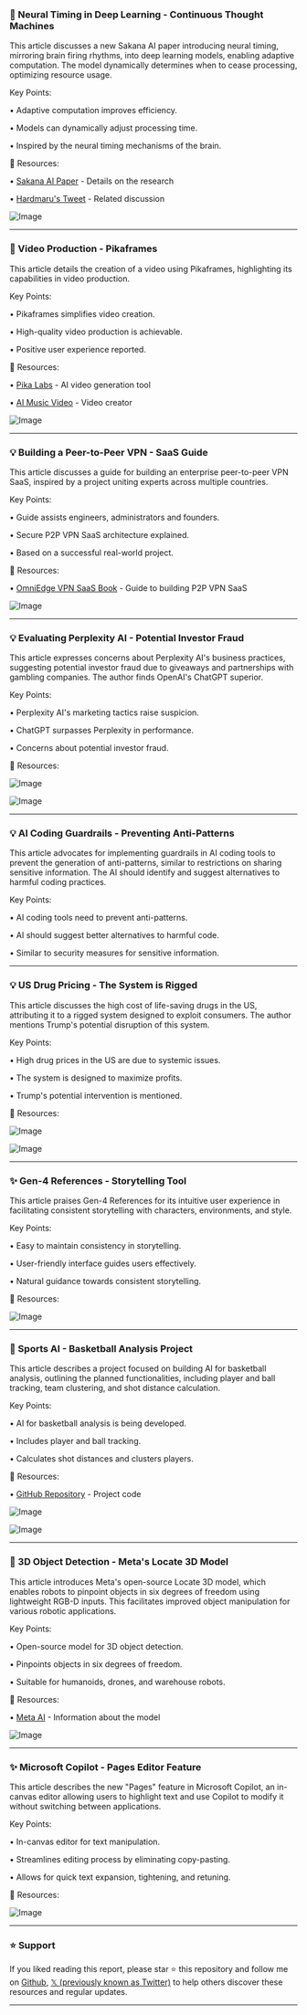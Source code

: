 ### 🤖 Neural Timing in Deep Learning - Continuous Thought Machines

This article discusses a new Sakana AI paper introducing neural timing, mirroring brain firing rhythms, into deep learning models, enabling adaptive computation.  The model dynamically determines when to cease processing, optimizing resource usage.


Key Points:

• Adaptive computation improves efficiency.


• Models can dynamically adjust processing time.


• Inspired by the neural timing mechanisms of the brain.


🔗 Resources:

• [Sakana AI Paper](https://x.com/rediminds/status/1922053313752924341) -  Details on the research


• [Hardmaru's Tweet](https://x.com/hardmaru/status/1921751428508582329) -  Related discussion


![Image](https://pbs.twimg.com/amplify_video_thumb/1921751336980447232/img/g426nQ1XcU76N4lt.jpg)


---
### 🚀 Video Production - Pikaframes

This article details the creation of a video using Pikaframes, highlighting its capabilities in video production.


Key Points:

• Pikaframes simplifies video creation.


•  High-quality video production is achievable.


•  Positive user experience reported.


🔗 Resources:

• [Pika Labs](https://x.com/pika_labs) - AI video generation tool


• [AI Music Video](https://x.com/aimusicvideo) - Video creator


![Image](https://pbs.twimg.com/amplify_video_thumb/1918260739833217025/img/OSnxf2-c3CaO4uhh.jpg)


---
### 💡 Building a Peer-to-Peer VPN - SaaS Guide

This article discusses a guide for building an enterprise peer-to-peer VPN SaaS, inspired by a project uniting experts across multiple countries.


Key Points:

• Guide assists engineers, administrators and founders.


• Secure P2P VPN SaaS architecture explained.


•  Based on a successful real-world project.



🔗 Resources:

• [OmniEdge VPN SaaS Book](https://books.omniedge.io/vpn-saas-book) - Guide to building P2P VPN SaaS


![Image](https://pbs.twimg.com/media/GqxalEgaIAAs_2n?format=jpg&name=900x900)


---
### 💡 Evaluating Perplexity AI - Potential Investor Fraud

This article expresses concerns about Perplexity AI's business practices, suggesting potential investor fraud due to giveaways and partnerships with gambling companies.  The author finds OpenAI's ChatGPT superior.


Key Points:

• Perplexity AI's marketing tactics raise suspicion.


•  ChatGPT surpasses Perplexity in performance.


•  Concerns about potential investor fraud.



🔗 Resources:


![Image](https://pbs.twimg.com/media/Gqwv87-WoAEAA6y?format=jpg&name=small)


![Image](https://pbs.twimg.com/media/Gqwv879WUAAQ08E?format=jpg&name=900x900)



---
### 💡 AI Coding Guardrails - Preventing Anti-Patterns

This article advocates for implementing guardrails in AI coding tools to prevent the generation of anti-patterns, similar to restrictions on sharing sensitive information.  The AI should identify and suggest alternatives to harmful coding practices.


Key Points:

•  AI coding tools need to prevent anti-patterns.


•  AI should suggest better alternatives to harmful code.


•  Similar to security measures for sensitive information.



---
### 💡 US Drug Pricing - The System is Rigged

This article discusses the high cost of life-saving drugs in the US, attributing it to a rigged system designed to exploit consumers.  The author mentions Trump's potential disruption of this system.


Key Points:

•  High drug prices in the US are due to systemic issues.


•  The system is designed to maximize profits.


•  Trump's potential intervention is mentioned.


🔗 Resources:


![Image](https://pbs.twimg.com/media/GqwScMMbsAAvdCM?format=jpg&name=small)


![Image](https://pbs.twimg.com/media/GqwScZcaUAA0hw9?format=jpg&name=small)


---
### ✨ Gen-4 References - Storytelling Tool

This article praises Gen-4 References for its intuitive user experience in facilitating consistent storytelling with characters, environments, and style.


Key Points:

• Easy to maintain consistency in storytelling.


• User-friendly interface guides users effectively.


•  Natural guidance towards consistent storytelling.



🔗 Resources:



![Image](https://pbs.twimg.com/amplify_video_thumb/1921930869289197568/img/KPJpmznXyWQ7CnNE.jpg)


---
### 🤖 Sports AI - Basketball Analysis Project

This article describes a project focused on building AI for basketball analysis, outlining the planned functionalities, including player and ball tracking, team clustering, and shot distance calculation.


Key Points:

•  AI for basketball analysis is being developed.


•  Includes player and ball tracking.


•  Calculates shot distances and clusters players.



🔗 Resources:

• [GitHub Repository](https://github.com/roboflow/sports) - Project code


![Image](https://pbs.twimg.com/amplify_video_thumb/1921926655020244992/img/ynYiRFN8r2JzDutf.jpg)


![Image](https://pbs.twimg.com/ext_tw_video_thumb/1816161903229476864/pu/img/sk_uJuGuwQeb8eCq?format=jpg&name=240x240)


---
### 🤖 3D Object Detection - Meta's Locate 3D Model

This article introduces Meta's open-source Locate 3D model, which enables robots to pinpoint objects in six degrees of freedom using lightweight RGB-D inputs.  This facilitates improved object manipulation for various robotic applications.


Key Points:

•  Open-source model for 3D object detection.


•  Pinpoints objects in six degrees of freedom.


•  Suitable for humanoids, drones, and warehouse robots.


🔗 Resources:

• [Meta AI](https://x.com/AIatMeta/status/1920516490182471818) -  Information about the model


![Image](https://pbs.twimg.com/amplify_video_thumb/1920513601980256260/img/7zMLpsoOva9quR-F.jpg)


---
### ✨ Microsoft Copilot - Pages Editor Feature

This article describes the new "Pages" feature in Microsoft Copilot, an in-canvas editor allowing users to highlight text and use Copilot to modify it without switching between applications.


Key Points:

•  In-canvas editor for text manipulation.


•  Streamlines editing process by eliminating copy-pasting.


•  Allows for quick text expansion, tightening, and retuning.



🔗 Resources:


![Image](https://pbs.twimg.com/media/GqcNEraXQAA0ErL.jpg)


---

### ⭐️ Support

If you liked reading this report, please star ⭐️ this repository and follow me on [Github](https://github.com/Drix10), [𝕏 (previously known as Twitter)](https://x.com/DRIX_10_) to help others discover these resources and regular updates.

---